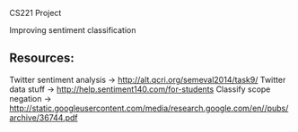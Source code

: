 CS221 Project

Improving sentiment classification

Resources:
----------
Twitter sentiment analysis 	-> http://alt.qcri.org/semeval2014/task9/
Twitter data stuff 			-> http://help.sentiment140.com/for-students
Classify scope negation		-> http://static.googleusercontent.com/media/research.google.com/en//pubs/archive/36744.pdf


